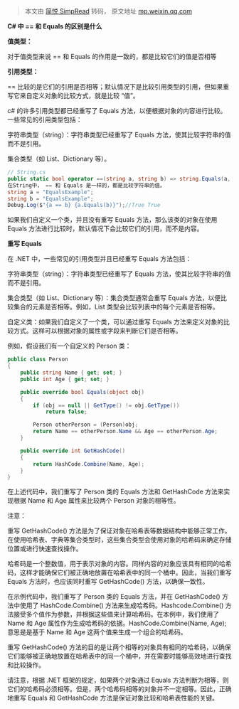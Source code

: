 > 本文由 [简悦 SimpRead](http://ksria.com/simpread/) 转码， 原文地址 [mp.weixin.qq.com](https://mp.weixin.qq.com/s?__biz=Mzg2MjUzMzcyOA==&mid=2247484127&idx=1&sn=0353a566bc7bec28d5866ba4cdcd96cf&chksm=ce0723d0f970aac68b201c55b770c9c2f72c53fc78b025bbc02c5ca4ebce3102272d48dbf46b&scene=178&cur_album_id=3242994881078460418#rd)

**C# 中 == 和 Equals 的区别是什么**

**值类型：**

对于值类型来说 == 和 Equals 的作用是一致的，都是比较它们的值是否相等

**引用类型：**

== 比较的是它们的引用是否相等；默认情况下是比较引用类型的引用，但如果重写它来自定义对象的比较方式，就是比较 “值”。

c# 的许多引用类型都已经重写了 Equals 方法，以便根据对象的内容进行比较。一些常见的引用类型包括：

字符串类型（string）：字符串类型已经重写了 Equals 方法，使其比较字符串的值而不是引用。

集合类型（如 List、Dictionary 等）。

```c#
// String.cs
public static bool operator ==(string a, string b) => string.Equals(a, b);
在String中， == 和 Equals 是一样的，都是比较字符串的值。
string a = "EqualsExample";
string b = "EqualsExample";
Debug.Log($"{a == b} {a.Equals(b)}");//True True
```



如果我们自定义一个类，并且没有重写 Equals 方法，那么该类的对象在使用 Equals 方法进行比较时，默认情况下会比较它们的引用，而不是内容。

**重写 Equals**

在 .NET 中，一些常见的引用类型并且已经重写 Equals 方法包括：

字符串类型（string）：字符串类型已经重写了 Equals 方法，使其比较字符串的值而不是引用。

集合类型（如 List、Dictionary 等）：集合类型通常会重写 Equals 方法，以便比较集合的元素是否相等。例如，List 类型会比较列表中的每个元素是否相等。

自定义类：如果我们自定义了一个类，可以通过重写 Equals 方法来定义对象的比较方式。这样可以根据对象的属性或字段来判断它们是否相等。

例如，假设我们有一个自定义的 Person 类：

```c#
public class Person
{
    public string Name { get; set; }
    public int Age { get; set; }

    public override bool Equals(object obj)
    {
        if (obj == null || GetType() != obj.GetType())
            return false;

        Person otherPerson = (Person)obj;
        return Name == otherPerson.Name && Age == otherPerson.Age;
    }

    public override int GetHashCode()
    {
        return HashCode.Combine(Name, Age);
    }
}
```

在上述代码中，我们重写了 Person 类的 Equals 方法和 GetHashCode 方法来实现根据 Name 和 Age 属性来比较两个 Person 对象的相等性。

注意：

重写 GetHashCode() 方法是为了保证对象在哈希表等数据结构中能够正常工作。在使用哈希表、字典等集合类型时，这些集合类型会使用对象的哈希码来确定存储位置或进行快速查找操作。

哈希码是一个整数值，用于表示对象的内容。同样内容的对象应该具有相同的哈希码，这样才能确保它们被正确地放置在哈希表中的同一个桶中。因此，当我们重写 Equals 方法时，也应该同时重写 GetHashCode() 方法，以确保一致性。

在示例代码中，我们重写了 Person 类的 Equals 方法，并在 GetHashCode() 方法中使用了 HashCode.Combine() 方法来生成哈希码。Hashcode.Combine() 方法接受多个值作为参数，并根据这些值来计算哈希码。在本例中，我们使用了 Name 和 Age 属性作为生成哈希码的依据。HashCode.Combine(Name, Age); 意思是是基于 Name 和 Age 这两个值来生成一个组合的哈希码。

重写 GetHashCode() 方法的目的是让两个相等的对象具有相同的哈希码，以确保它们能够被正确地放置在哈希表中的同一个桶中，并在需要时能够高效地进行查找和比较操作。

请注意，根据 .NET 框架的规定，如果两个对象通过 Equals 方法判断为相等，则它们的哈希码必须相等。但是，两个哈希码相等的对象并不一定相等。因此，正确地重写 Equals 和 GetHashCode 方法是保证对象比较和哈希表性能的关键。